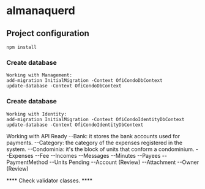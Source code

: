 # almanaquerd

## Project configuration
```
npm install
```

### Create database
```
Working with Management:
add-migration InitialMigration -Context OfiCondoDbContext
update-database -Context OfiCondoDbContext
```

### Create database
```
Working with Identity:
add-migration InitialMigration -Context OfiCondoIdentityDbContext
update-database -Context OfiCondoIdentityDbContext
```

Working with API
Ready
--Bank: it stores the bank accounts used for payments.
--Category: the category of the expenses registered in the system.
--Condominia: it's the block of units that conform a condominium.
--Expenses
--Fee
--Incomes
--Messages
--Minutes
--Payees
--PaymentMethod
--Units
Pending
--Account (Review)
--Attachment
--Owner (Review)

**** Check validator classes. ****
